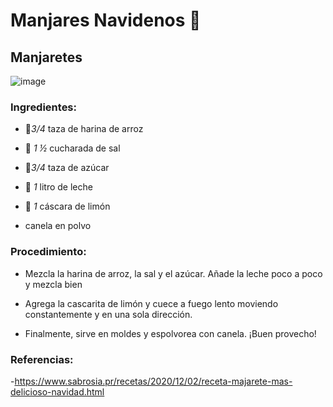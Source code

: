 # Manjares Navidenos 🎄
## Manjaretes
![image](https://user-images.githubusercontent.com/95309378/144904702-2550d6b3-22df-40e2-9446-65c4d5df21a7.png)

### Ingredientes:  
- 🍚*3/4* taza de harina de arroz

- 🧂 *1 ½* cucharada de sal

- 🍠*3/4* taza de azúcar

- 🥛 *1* litro de leche

- 🍋 *1* cáscara de limón 

- canela en polvo
### Procedimiento: 
- Mezcla la harina de arroz, la sal y el azúcar. Añade la leche poco a poco y mezcla bien

- Agrega la cascarita de limón y cuece a fuego lento moviendo constantemente y en una sola dirección. 

- Finalmente, sirve en moldes y espolvorea con canela. ¡Buen provecho!

### Referencias: 
-https://www.sabrosia.pr/recetas/2020/12/02/receta-majarete-mas-delicioso-navidad.html
